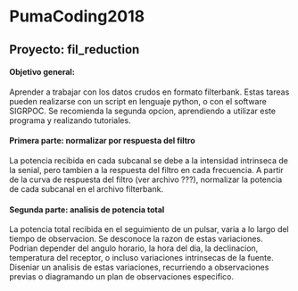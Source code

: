 # PumaCoding2018
## Proyecto: fil_reduction
#### Objetivo general:
Aprender a trabajar con los datos crudos en formato filterbank. Estas tareas pueden realizarse con un script en lenguaje python, o con el software SIGRPOC. Se recomienda la segunda opcion, aprendiendo a utilizar este programa y realizando tutoriales.

#### Primera parte: normalizar por respuesta del filtro
La potencia recibida en cada subcanal se debe a la intensidad intrinseca de la senial, pero tambien a la respuesta del filtro en cada frecuencia. A partir de la curva de respuesta del filtro (ver archivo ???), normalizar la potencia de cada subcanal en el archivo filterbank.

#### Segunda parte: analisis de potencia total
La potencia total recibida en el seguimiento de un pulsar, varia a lo largo del tiempo de observacion. Se desconoce la razon de estas variaciones. Podrian depender del angulo horario, la hora del dia, la declinacion, temperatura del receptor, o incluso variaciones intrinsecas de la fuente. Diseniar un analisis de estas variaciones, recurriendo a observaciones previas o diagramando un plan de observaciones especifico.